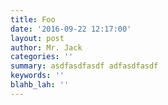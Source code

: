 ```yaml
---
title: Foo
date: '2016-09-22 12:17:00'
layout: post
author: Mr. Jack
categories: ''
summary: asdfasdfasdf adfasdfasdf
keywords: ''
blahb_lah: ''
---
```

